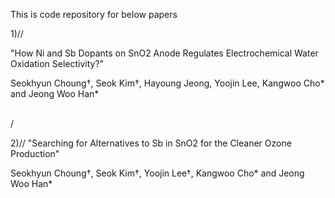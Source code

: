 This is code repository for below papers

1)//

"How Ni and Sb Dopants on SnO2 Anode Regulates Electrochemical Water Oxidation Selectivity?"

Seokhyun Choung†, Seok Kim†, Hayoung Jeong, Yoojin Lee, Kangwoo Cho* and Jeong Woo Han*

\
/

2)//
"Searching for Alternatives to Sb in SnO2 for the Cleaner Ozone Production"

Seokhyun Choung†, Seok Kim†, Yoojin Lee†, Kangwoo Cho* and Jeong Woo Han*
